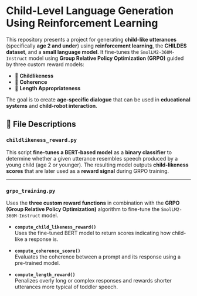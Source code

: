 # Child-Level Language Generation Using Reinforcement Learning

This repository presents a project for generating **child-like utterances** (specifically **age 2 and under**) using **reinforcement learning**, the **CHILDES dataset**, and a **small language model**. It fine-tunes the `SmolLM2-360M-Instruct` model using **Group Relative Policy Optimization (GRPO)** guided by three custom reward models:

- 🔹 **Childlikeness**
- 🔹 **Coherence**
- 🔹 **Length Appropriateness**

The goal is to create **age-specific dialogue** that can be used in **educational systems** and **child-robot interaction**.


## 📄 File Descriptions

### `childlikeness_reward.py`

This script **fine-tunes a BERT-based model** as a **binary classifier** to determine whether a given utterance resembles speech produced by a young child (age 2 or younger). The resulting model outputs **child-likeness scores** that are later used as a **reward signal** during GRPO training.

---

### `grpo_training.py`

Uses the **three custom reward functions** in combination with the **GRPO (Group Relative Policy Optimization)** algorithm to fine-tune the `SmolLM2-360M-Instruct` model.

- **`compute_child_likeness_reward()`**  
  Uses the fine-tuned BERT model to return scores indicating how child-like a response is.

- **`compute_coherence_score()`**  
  Evaluates the coherence between a prompt and its response using a pre-trained model.

- **`compute_length_reward()`**  
  Penalizes overly long or complex responses and rewards shorter utterances more typical of toddler speech.
